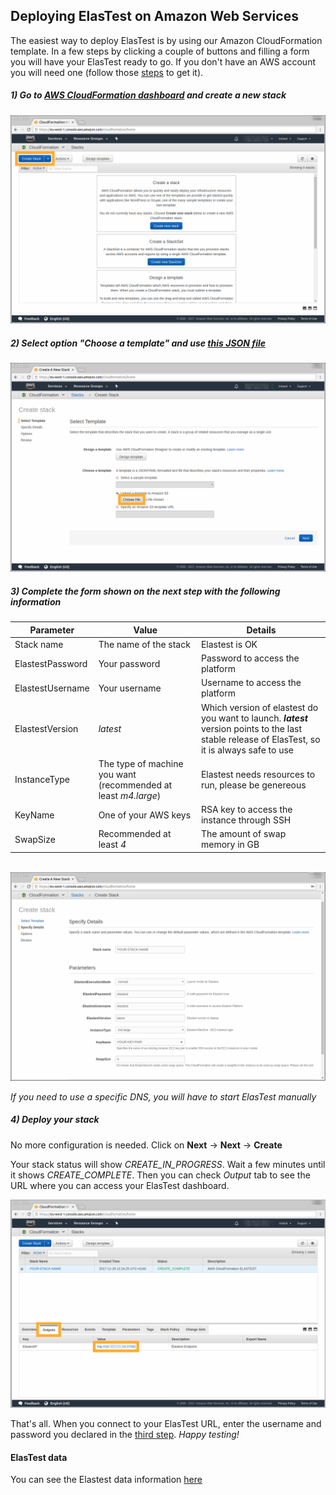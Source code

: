 <div class="range range-xs-left">
<div class="cell-xs-10 cell-lg-6 text-md-left inset-md-right-80 cell-lg-push-1 offset-top-50 offset-lg-top-0">
<h2 id="content" class="h1">Deploying ElasTest on Amazon Web Services</h2>
<div class="offset-top-30 offset-md-top-50">
</div>
</div>
</div>

The easiest way to deploy ElasTest is by using our Amazon CloudFormation template. In a few steps by clicking a couple of buttons and filling a form you will have your ElasTest ready to go. If you don't have an AWS account you will need one (follow those [steps](http://docs.aws.amazon.com/AmazonSimpleDB/latest/DeveloperGuide/AboutAWSAccounts.html) to get it).

<h5 class="small-subtitle">1) Go to <a href="https://eu-west-1.console.aws.amazon.com/cloudformation/">AWS CloudFormation dashboard</a> and create a new stack</h5>

<div class="docs-gallery inline-block">
    <a data-fancybox="gallery-1" href="/docs/deploying/images/new_stack.png"><img class="img-responsive img-wellcome" src="/docs/deploying/images/new_stack.png"/></a>
</div>

<h5 class="small-subtitle">2) Select option "Choose a template" and use <a href="https://raw.githubusercontent.com/elastest/elastest-toolbox/master/AWS/cloud-formation-latest.json">this JSON file</a></h5>

<div class="docs-gallery inline-block">
    <a data-fancybox="gallery-1" href="/docs/deploying/images/template.png"><img class="img-responsive img-wellcome" src="/docs/deploying/images/template.png"/></a>
</div>

<h5 id="step-3" class="small-subtitle">3) Complete the form shown on the next step with the following information</h5>

| Parameter        | Value                                                          | Details                                                                                                                                          |
| ---------------- | -------------------------------------------------------------- | ------------------------------------------------------------------------------------------------------------------------------------------------ |
| Stack name       | The name of the stack                                          | Elastest is OK                                                                                                                                   |
| ElastestPassword | Your password                                                  | Password to access the platform                                                                                                                  |
| ElastestUsername | Your username                                                  | Username to access the platform                                                                                                                  |
| ElastestVersion  | _latest_                                                       | Which version of elastest do you want to launch. **_latest_** version points to the last stable release of ElasTest, so it is always safe to use |
| InstanceType     | The type of machine you want (recommended at least _m4.large_) | Elastest needs resources to run, please be genereous                                                                                             |
| KeyName          | One of your AWS keys                                           | RSA key to access the instance through SSH                                                                                                       |
| SwapSize         | Recommended at least _4_                                       | The amount of swap memory in GB                                                                                                                  |

<br>

<div class="docs-gallery inline-block">
    <a data-fancybox="gallery-1" href="/docs/deploying/images/conf.png"><img class="img-responsive img-wellcome" src="/docs/deploying/images/conf.png"/></a>
</div>

<div class="range range-xs-center warning-range">
  <div class="cell-xs-4 cell-lg-2" style="text-align: center;"><span class="icon mdi mdi-information-outline warning-span"></span></div>
  <div class="cell-xs-8 cell-lg-10 warning-text"><p><i>If you need to use a specific DNS, you will have to start ElasTest manually</i></p></div>
</div>

<h5 class="small-subtitle">4) Deploy your stack</h5>

No more configuration is needed. Click on **Next** -> **Next** -> **Create**

Your stack status will show _CREATE_IN_PROGRESS_. Wait a few minutes until it shows _CREATE_COMPLETE_. Then you can check _Output_ tab to see the URL where you can access your ElasTest dashboard.

<div class="docs-gallery inline-block">
    <a data-fancybox="gallery-1" href="/docs/deploying/images/output_tab.png"><img class="img-responsive img-wellcome" src="/docs/deploying/images/output_tab.png"/></a>
</div>

That's all. When you connect to your ElasTest URL, enter the username and password you declared in the [third step](#step-3). _Happy testing!_

<h4 class="holder-subtitle link-top">ElasTest data</h4>
You can see the Elastest data information <a href="/docs/deploying/ubuntu/#elastestData">here</a>

<script src="//code.jquery.com/jquery-3.2.1.min.js"></script>
<link rel="stylesheet" href="https://cdnjs.cloudflare.com/ajax/libs/fancybox/3.2.5/jquery.fancybox.min.css" />
<script src="https://cdnjs.cloudflare.com/ajax/libs/fancybox/3.2.5/jquery.fancybox.min.js"></script>

<script>
var galleries = $('div.docs-gallery');
for (var i = 1; i <= galleries.length; i++) {
    $().fancybox({
    selector : '[data-fancybox="gallery-' + i + '"]',
    infobar : true,
    arrows : false,
    loop: true,
    protect: true,
    transitionEffect: 'slide',
    buttons : [
        'close'
    ],
    clickOutside : 'close',
    clickSlide   : 'close',
  });
}
</script>
